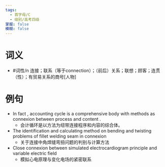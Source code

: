```yaml
---
tags:
  - 首字母/C
  - 级别/高考四级
掌握: false
模糊: false
---
```

# 词义
- #词性/n  连接；联系（等于connection）；（前后）关系；联想；顾客；连贯（性）；有贸易关系的商号[人物]
# 例句
- In fact , accounting cycle is a comprehensive body with methods as connexion between process and content .
	- 会计循环是以方法为纽带连接程序和内容的综合体。
- The identification and calculating method on bending and twisting problems of fillet welding seam in connexion
	- 关于连接中角焊缝弯扭问题的判别与计算方法
- Close connexion between simulated electrocardiogram principle and variable electric field
	- 模拟心电原理与变化电场的紧密联系
